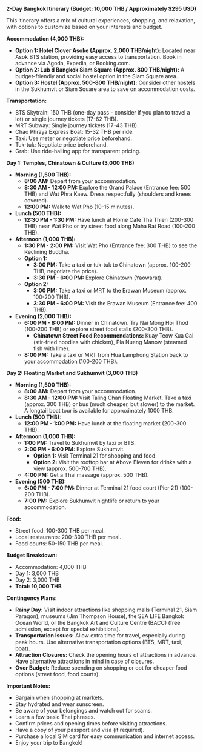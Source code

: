 **2-Day Bangkok Itinerary (Budget: 10,000 THB / Approximately $295 USD)**

This itinerary offers a mix of cultural experiences, shopping, and relaxation, with options to customize based on your interests and budget.

**Accommodation (4,000 THB):**

*   **Option 1: Hotel Clover Asoke (Approx. 2,000 THB/night):** Located near Asok BTS station, providing easy access to transportation. Book in advance via Agoda, Expedia, or Booking.com.
*   **Option 2: Lub d Bangkok Siam Square (Approx. 800 THB/night):** A budget-friendly and social hostel option in the Siam Square area.
*   **Option 3: Hostel (Approx. 500-800 THB/night):** Consider other hostels in the Sukhumvit or Siam Square area to save on accommodation costs.

**Transportation:**

*   BTS Skytrain: 150 THB (one-day pass - consider if you plan to travel a lot) or single journey tickets (17-62 THB).
*   MRT Subway: Single journey tickets (17-43 THB).
*   Chao Phraya Express Boat: 15-32 THB per ride.
*   Taxi: Use meter or negotiate price beforehand.
*   Tuk-tuk: Negotiate price beforehand.
*   Grab: Use ride-hailing app for transparent pricing.

**Day 1: Temples, Chinatown & Culture (3,000 THB)**

*   **Morning (1,500 THB):**
    *   **8:00 AM:** Depart from your accommodation.
    *   **8:30 AM - 12:00 PM:** Explore the Grand Palace (Entrance fee: 500 THB) and Wat Phra Kaew. Dress respectfully (shoulders and knees covered).
    *   **12:00 PM:** Walk to Wat Pho (10-15 minutes).
*   **Lunch (500 THB):**
    *   **12:30 PM - 1:30 PM:** Have lunch at Home Cafe Tha Thien (200-300 THB) near Wat Pho or try street food along Maha Rat Road (100-200 THB).
*   **Afternoon (1,000 THB):**
    *   **1:30 PM - 2:00 PM:** Visit Wat Pho (Entrance fee: 300 THB) to see the Reclining Buddha.
    *   **Option 1:**
        *   **3:00 PM:** Take a taxi or tuk-tuk to Chinatown (approx. 100-200 THB, negotiate the price).
        *   **3:30 PM - 6:00 PM:** Explore Chinatown (Yaowarat).
    *   **Option 2:**
        *   **3:00 PM:** Take a taxi or MRT to the Erawan Museum (approx. 100-200 THB).
        *   **3:30 PM - 6:00 PM:** Visit the Erawan Museum (Entrance fee: 400 THB).
*   **Evening (2,000 THB):**
    *   **6:00 PM - 8:00 PM:** Dinner in Chinatown. Try Nai Mong Hoi Thod (100-200 THB) or explore street food stalls (200-300 THB).
        *   **Chinatown Street Food Recommendations:** Kuay Teow Kua Gai (stir-fried noodles with chicken), Pla Nueng Manow (steamed fish with lime).
    *   **8:00 PM:** Take a taxi or MRT from Hua Lamphong Station back to your accommodation (100-200 THB).

**Day 2: Floating Market and Sukhumvit (3,000 THB)**

*   **Morning (1,500 THB):**
    *   **8:00 AM:** Depart from your accommodation.
    *   **8:30 AM - 12:00 PM:** Visit Taling Chan Floating Market. Take a taxi (approx. 300 THB) or bus (much cheaper, but slower) to the market. A longtail boat tour is available for approximately 1000 THB.
*   **Lunch (500 THB):**
    *   **12:00 PM - 1:00 PM:** Have lunch at the floating market (200-300 THB).
*   **Afternoon (1,000 THB):**
    *   **1:00 PM:** Travel to Sukhumvit by taxi or BTS.
    *   **2:00 PM - 6:00 PM:** Explore Sukhumvit.
        *   **Option 1:** Visit Terminal 21 for shopping and food.
        *   **Option 2:** Visit the rooftop bar at Above Eleven for drinks with a view (approx. 500-700 THB).
    *   **4:00 PM:** Get a Thai massage (approx. 500 THB).
*   **Evening (500 THB):**
    *   **6:00 PM - 7:00 PM:** Dinner at Terminal 21 food court (Pier 21) (100-200 THB).
    *   **7:00 PM:** Explore Sukhumvit nightlife or return to your accommodation.

**Food:**

*   Street food: 100-300 THB per meal.
*   Local restaurants: 200-300 THB per meal.
*   Food courts: 50-150 THB per meal.

**Budget Breakdown:**

*   Accommodation: 4,000 THB
*   Day 1: 3,000 THB
*   Day 2: 3,000 THB
*   **Total: 10,000 THB**

**Contingency Plans:**

*   **Rainy Day:** Visit indoor attractions like shopping malls (Terminal 21, Siam Paragon), museums (Jim Thompson House), the SEA LIFE Bangkok Ocean World, or the Bangkok Art and Culture Centre (BACC) (free admission, except for special exhibitions).
*   **Transportation Issues:** Allow extra time for travel, especially during peak hours. Use alternative transportation options (BTS, MRT, taxi, boat).
*   **Attraction Closures:** Check the opening hours of attractions in advance. Have alternative attractions in mind in case of closures.
*   **Over Budget:** Reduce spending on shopping or opt for cheaper food options (street food, food courts).

**Important Notes:**

*   Bargain when shopping at markets.
*   Stay hydrated and wear sunscreen.
*   Be aware of your belongings and watch out for scams.
*   Learn a few basic Thai phrases.
*   Confirm prices and opening times before visiting attractions.
*   Have a copy of your passport and visa (if required).
*   Purchase a local SIM card for easy communication and internet access.
*   Enjoy your trip to Bangkok!